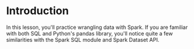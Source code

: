 # Introduction

In this lesson, you'll practice wrangling data with Spark. If you are familiar with both SQL and Python's pandas library, you'll notice quite a few similarities with the Spark SQL module and Spark Dataset API.

